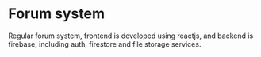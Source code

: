 # Forum system

Regular forum system, frontend is developed using reactjs, and backend is firebase, including auth, firestore and file storage services.

